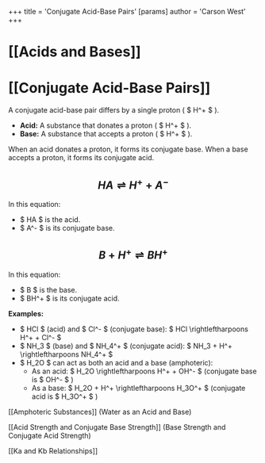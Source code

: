 +++
 title = 'Conjugate Acid-Base Pairs'
[params]
	author = 'Carson West'
+++
# [[Acids and Bases]]
# [[Conjugate Acid-Base Pairs]]

A conjugate acid-base pair differs by a single proton ( $ H^+ $ ).

* **Acid:**  A substance that donates a proton ( $ H^+ $ ).
* **Base:** A substance that accepts a proton ( $ H^+ $ ).

When an acid donates a proton, it forms its conjugate base.  When a base accepts a proton, it forms its conjugate acid.

##  $$ HA \rightleftharpoons H^+ + A^- $$  
In this equation:

*  $ HA $  is the acid.
*  $ A^- $  is its conjugate base.

##  $$ B + H^+ \rightleftharpoons BH^+ $$  
In this equation:

*  $ B $  is the base.
*  $ BH^+ $  is its conjugate acid.


**Examples:**

*  $ HCl $  (acid) and  $ Cl^- $  (conjugate base):   $ HCl \rightleftharpoons H^+ + Cl^- $ 
*  $ NH_3 $  (base) and  $ NH_4^+ $  (conjugate acid):  $ NH_3 + H^+ \rightleftharpoons NH_4^+ $ 
*  $ H_2O $  can act as both an acid and a base (amphoteric):
    * As an acid:  $ H_2O \rightleftharpoons H^+ + OH^- $   (conjugate base is  $ OH^- $ )
    * As a base:  $ H_2O + H^+ \rightleftharpoons H_3O^+ $  (conjugate acid is  $ H_3O^+ $ )


[[Amphoteric Substances]]  (Water as an Acid and Base)

[[Acid Strength and Conjugate Base Strength]]  (Base Strength and Conjugate Acid Strength)

[[Ka and Kb Relationships]]
